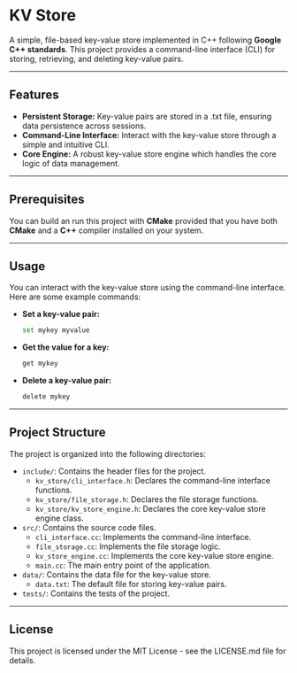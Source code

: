 # KV Store

A simple, file-based key-value store implemented in C++ following **Google C++ standards**. This project provides a command-line interface (CLI) for storing, retrieving, and deleting key-value pairs.

-----

## Features

  * **Persistent Storage:** Key-value pairs are stored in a .txt file, ensuring data persistence across sessions.
  * **Command-Line Interface:** Interact with the key-value store through a simple and intuitive CLI.
  * **Core Engine:** A robust key-value store engine which handles the core logic of data management.

-----

## Prerequisites

You can build an run this project with **CMake** provided that you have both **CMake** and a **C++** compiler installed on your system.

-----

## Usage

You can interact with the key-value store using the command-line interface. Here are some example commands:

  * **Set a key-value pair:**

    ```bash
    set mykey myvalue
    ```

  * **Get the value for a key:**

    ```bash
    get mykey
    ```

  * **Delete a key-value pair:**

    ```bash
    delete mykey
    ```

-----

## Project Structure

The project is organized into the following directories:

  * `include/`: Contains the header files for the project.
      * `kv_store/cli_interface.h`: Declares the command-line interface functions.
      * `kv_store/file_storage.h`: Declares the file storage functions.
      * `kv_store/kv_store_engine.h`: Declares the core key-value store engine class.
  * `src/`: Contains the source code files.
      * `cli_interface.cc`: Implements the command-line interface.
      * `file_storage.cc`: Implements the file storage logic.
      * `kv_store_engine.cc`: Implements the core key-value store engine.
      * `main.cc`: The main entry point of the application.
  * `data/`: Contains the data file for the key-value store.
      * `data.txt`: The default file for storing key-value pairs.
  * `tests/`: Contains the tests of the project.

-----

## License

This project is licensed under the MIT License - see the LICENSE.md file for details.
